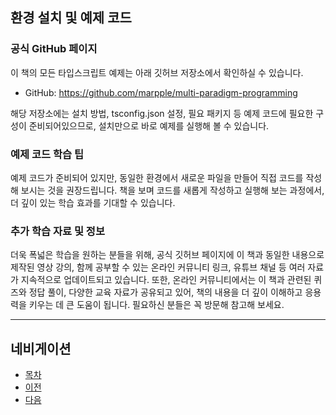 ## 환경 설치 및 예제 코드

### 공식 GitHub 페이지

이 책의 모든 타입스크립트 예제는 아래 깃허브 저장소에서 확인하실 수 있습니다.

- GitHub: https://github.com/marpple/multi-paradigm-programming

해당 저장소에는 설치 방법, tsconfig.json 설정, 필요 패키지 등 예제 코드에 필요한 구성이 준비되어있으므로, 설치만으로 바로 예제를 실행해 볼 수 있습니다.

### 예제 코드 학습 팁

예제 코드가 준비되어 있지만, 동일한 환경에서 새로운 파일을 만들어 직접 코드를 작성해 보시는 것을 권장드립니다. 책을 보며 코드를 새롭게 작성하고 실행해 보는 과정에서, 더 깊이 있는 학습 효과를 기대할 수 있습니다.

### 추가 학습 자료 및 정보

더욱 폭넓은 학습을 원하는 분들을 위해, 공식 깃허브 페이지에 이 책과 동일한 내용으로 제작된 영상 강의, 함께 공부할 수 있는 온라인 커뮤니티 링크, 유튜브 채널 등 여러 자료가 지속적으로 업데이트되고 있습니다. 또한, 온라인 커뮤니티에서는 이 책과 관련된 퀴즈와 정답 풀이, 다양한 교육 자료가 공유되고 있어, 책의 내용을 더 깊이 이해하고 응용력을 키우는 데 큰 도움이 됩니다. 필요하신 분들은 꼭 방문해 참고해 보세요.

---

## 네비게이션

- [목차](README.md)
- [이전](0.2-추천의-글.md)
- [다음](1.0-멀티패러다임이-현대-언어를-확장하는-방법.md)